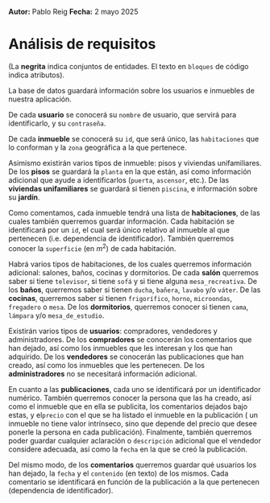 **Autor:** Pablo Reig
**Fecha:** 2 mayo 2025

# Análisis de requisitos

(La **negrita** indica conjuntos de entidades. El texto en ``bloques`` de
código indica atributos).

La base de datos guardará información sobre los usuarios e inmuebles de nuestra
aplicación.

De cada **usuario** se conocerá su ``nombre`` de usuario, que servirá para
identificarlo, y su ``contraseña``.

De cada **inmueble** se conocerá su ``id``, que será único, las
``habitaciones`` que lo conforman y la ``zona`` geográfica a la que pertenece.

Asimismo existirán varios tipos de inmueble: pisos y viviendas unifamiliares.
De los **pisos** se guardará la ``planta`` en la que están, así como
información adicional que ayude a identificarlos (``puerta``, ``ascensor``,
etc.). De las **viviendas unifamiliares** se guardará si tienen ``piscina``, e
información sobre su **jardín**.

Como comentamos, cada inmueble tendrá una lista de **habitaciones**, de las
cuales también querremos guardar información. Cada habitación se identificará
por un ``id``, el cual será único relativo al inmueble al que pertenecen (i.e.
dependencia de identificador). También querremos conocer la
``superficie`` (en $m^2$) de cada habitación.

Habrá varios tipos de habitaciones, de los cuales querremos información
adicional: salones, baños, cocinas y dormitorios. De cada **salón**
querremos saber si tiene ``televisor``, si tiene ``sofá`` y si tiene alguna
``mesa_recreativa``. De los **baños**, querremos saber si tienen ``ducha``,
``bañera``, ``lavabo`` y/o
``váter``. De las **cocinas**, querremos saber si tienen ``frigorífico``,
``horno``,
``microondas``, ``fregadero`` o ``mesa``. De los **dormitorios**, querremos
conocer si tienen
``cama``, ``lámpara`` y/o ``mesa_de_estudio``.

Existirán varios tipos de **usuarios**: compradores, vendedores y
administradores. De los **compradores** se conocerán los comentarios que han
dejado, así como los inmuebles que les interesan y los que han adquirido. De
los **vendedores** se conocerán las publicaciones que han creado, así como los
inmuebles que les pertenecen. De los **administradores** no se necesitará
información adicional.

En cuanto a las **publicaciones**, cada uno se identificará por un
identificador numérico. También querremos conocer la persona que las ha creado,
así como el inmueble que en ella se publicita, los comentarios dejados bajo
estas, y el``precio`` con el que se ha listado el inmueble en la publicación (
un inmueble no tiene valor intrínseco, sino que depende del precio que desee
ponerle la persona en cada publicación). Finalmente, también querremos poder
guardar cualquier aclaración o ``descripción`` adicional que el vendedor
considere adecuada, así como la ``fecha`` en la que se creó la publicación.

Del mismo modo, de los **comentarios** querremos guardar qué usuarios los han
dejado, la ``fecha`` y el ``contenido`` (en texto) de los mismos. Cada
comentario se identificará en función de la publicación a la que pertenecen
(dependencia de identificador).
